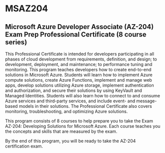 # MSAZ204
## Microsoft Azure Developer Associate (AZ-204) Exam Prep Professional Certificate (8 course series)


This Professional Certificate is intended for developers participating in all phases of cloud development from requirements, definition, and design; to development, deployment, and maintenance; to performance tuning and monitoring. This program teaches developers how to create end-to-end solutions in Microsoft Azure. Students will learn how to implement Azure compute solutions, create Azure Functions, implement and manage web apps, develop solutions utilizing Azure storage, implement authentication and authorization, and secure their solutions by using KeyVault and Managed Identities. Students will also learn how to connect to and consume Azure services and third-party services, and include event- and message-based models in their solutions. The Professional Certificate also covers monitoring, troubleshooting, and optimizing Azure solutions.



This program consists of 8 courses to help prepare you to take the Exam AZ-204: Developing Solutions for Microsoft Azure. Each course teaches you the concepts and skills that are measured by the exam. 



By the end of this program, you will be ready to take the AZ-204 certification exam.
